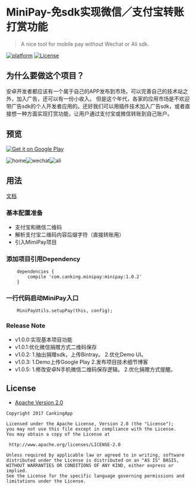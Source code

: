 # MiniPay-免sdk实现微信／支付宝转账打赏功能

> A nice tool for mobile pay without Wechat or Ali sdk. 

[![platform](https://img.shields.io/badge/platform-Android-yellow.svg)](https://www.android.com)
[![License](https://img.shields.io/badge/license-Apache%202-4EB1BA.svg?style=flat-square)](https://www.apache.org/licenses/LICENSE-2.0.html)


## 为什么要做这个项目？

安卓开发者都应该有一个属于自己的APP发布到市场，可以完善自己的技术站之外，加入广告，还可以有一份小收入。
但是这个年代，各家的应用市场是不欢迎带广告sdk的个人开发者应用的。还好我们可以用插件技术加入广告sdk，或者直接想一种方面实现打赏功能，让用户通过支付宝或微信转账到自己账户。

## 预览

[![Get it on Google Play](https://play.google.com/intl/en_us/badges/images/badge_new.png)](https://play.google.com/store/apps/details?id=com.canking.paydemo)

![home](https://github.com/CankingApp/MiniPay/blob/master/snapshot/home.png)![wechat](https://github.com/CankingApp/MiniPay/blob/master/snapshot/weixin.png)![ali](https://github.com/CankingApp/MiniPay/blob/master/snapshot/ali.png)

## 用法

[文档](http://www.canking.win/2017/09/21/minipay/)

### 基本配置准备
* 支付宝和微信二维码
* 解析支付宝二维码内容后缀字符（直接转账用）
* 引入MimiPay项目 

### 添加项目引用Dependency

```
    dependencies {
	    compile 'com.canking.minipay:minipay:1.0.2'
    }
```


### 一行代码启动MiniPay入口

```
    MiniPayUtils.setupPay(this, config);
```

### Release Note

* v1.0.0:实现基本项目功能
* v1.0.1:优化微信捐赠方式二维码保存
* v1.0.2:
        1.抽出捐赠sdk，上传Bintray。
        2.优化Demo UI。
* v1.0.3:
        1.Demo上传Google Play
        2.发布项目技术细节博客
* v1.0.5:
        1.修改安卓N手机微信二维码保存逻辑。
        2.优化捐赠方式提醒。

## License

* [Apache Version 2.0](http://www.apache.org/licenses/LICENSE-2.0.html)

```
Copyright 2017 CankingApp

Licensed under the Apache License, Version 2.0 (the "License");
you may not use this file except in compliance with the License.
You may obtain a copy of the License at

 http://www.apache.org/licenses/LICENSE-2.0

Unless required by applicable law or agreed to in writing, software
distributed under the License is distributed on an "AS IS" BASIS,
WITHOUT WARRANTIES OR CONDITIONS OF ANY KIND, either express or implied.
See the License for the specific language governing permissions and
limitations under the License.
